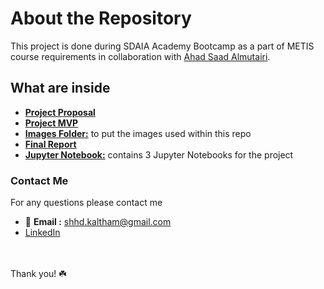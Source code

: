 # About the Repository 
This project is done during SDAIA Academy Bootcamp as a part of METIS course requirements in collaboration with [Ahad Saad Almutairi](https://github.com/AhadAl977).
## What are inside 
- [**Project Proposal**](https://github.com/shhdSU/Heterogeneity_Activity_Recognizer_Using_Classification/blob/main/Heterogeneity_Activity_Recognizer_Using_Classification_Proposal.md)
- [**Project MVP**](https://github.com/shhdSU/Heterogeneity_Activity_Recognizer_Using_Classification/blob/main/Heterogeneity_Activity_Recognizer_Using_Classification_MVP.md)
- [**Images Folder:**](https://github.com/shhdSU/Heterogeneity_Activity_Recognizer_Using_Classification/tree/main/Image) to put the images used within this repo
- [**Final Report**](https://github.com/shhdSU/Heterogeneity_Activity_Recognizer_Using_Classification/blob/main/Heterogeneity_Activity_Recognizer_Using_Classification_Final_Report.md)
- [**Jupyter Notebook:**](https://github.com/shhdSU/Heterogeneity_Activity_Recognizer_Using_Classification/tree/main/Jupyter_Notebooks) contains 3 Jupyter Notebooks for the project

### Contact Me
For any questions please contact me <br/>
- 📧 **Email :** shhd.kaltham@gmail.com <br/>
- [LinkedIn](www.linkedin.com/in/shahad-alkaltham)

<br/><br/>
Thank you! ☘️
